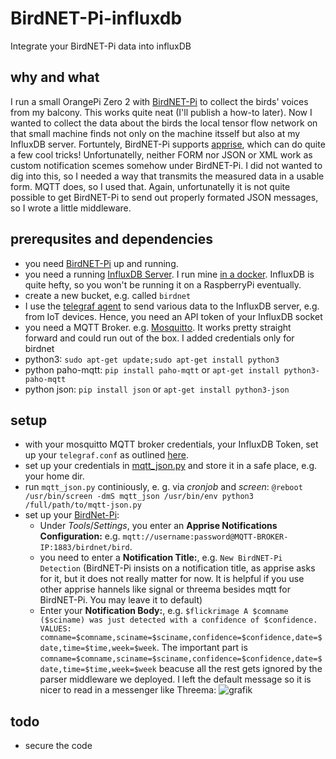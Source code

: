 # BirdNET-Pi-influxdb
Integrate your BirdNET-Pi data into influxDB

## why and what
I run a small OrangePi Zero 2 with [BirdNET-Pi](https://github.com/mcguirepr89/BirdNET-Pi) to collect the birds' voices from my balcony. This works quite neat (I'll publish a how-to later).
Now I wanted to collect the data about the birds the local tensor flow network on that small machine finds not only on the machine itsself but also at my InfluxDB server.
Fortuntely, BirdNET-Pi supports [apprise](https://github.com/caronc/apprise/), which can do quite a few cool tricks! Unfortunatelly, neither FORM nor JSON or XML work as custom notification scemes somehow under BirdNET-Pi. I did not wanted to dig into this, so I needed a way that transmits the measured data in a usable form.
 MQTT does, so I used that. Again, unfortunatelly it is not quite possible to get BirdNET-Pi to send out properly formated JSON messages, so I wrote a little middleware.
## prerequsites and dependencies
- you need [BirdNET-Pi](https://github.com/mcguirepr89/BirdNET-Pi) up and running.
- you need a running [InfluxDB Server](https://github.com/influxdata/influxdb ). I run mine [in a docker](https://hub.docker.com/_/influxdb). InfluxDB is quite hefty, so you won't be running it on a RaspberryPi eventually.
- create a new bucket, e.g. called `birdnet`
- I use the [telegraf agent](https://github.com/influxdata/telegraf) to send various data to the InfluxDB server, e.g. from IoT devices. Hence, you need an API token of your InfluxDB socket
- you need a MQTT Broker. e.g. [Mosquitto](https://github.com/eclipse-mosquitto/mosquitto). It works pretty straight forward and could run out of the box. I added credentials only for birdnet
- python3: `sudo apt-get update;sudo apt-get install python3`
- python paho-mqtt: `pip install paho-mqtt` or `apt-get install python3-paho-mqtt`
- python json: `pip install json` or `apt-get install python3-json`
## setup
- with your mosquitto MQTT broker credentials, your InfluxDB Token, set up your `telegraf.conf` as outlined [here](https://github.com/yjeanrenaud/BirdNET-Pi-influxdb/blob/main/telegraf.conf).
- set up your credentials in [mqtt_json.py](https://github.com/yjeanrenaud/BirdNET-Pi-influxdb/blob/main/mqtt_json.py) and store it in a safe place, e.g. your home dir.
- run `mqtt_json.py` continiously, e. g. via *cronjob* and *screen*: `@reboot /usr/bin/screen -dmS mqtt_json /usr/bin/env python3 /full/path/to/mqtt-json.py`
- set up your [BirdNet-Pi](https://github.com/mcguirepr89/BirdNET-Pi):
  - Under *Tools*/*Settings*, you enter an **Apprise Notifications Configuration:** e.g. `mqtt://username:password@MQTT-BROKER-IP:1883/birdnet/bird`.
  - you need to enter a **Notification Title:**, e.g. `New BirdNET-Pi Detection` (BirdNET-Pi insists on a notification title, as apprise asks for it, but it does not really matter for now. It is helpful if you use other apprise hannels like signal or threema besides mqtt for BirdNET-Pi. You may leave it to default)
  - Enter your **Notification Body:**, e.g. `$flickrimage A $comname ($sciname) was just detected with a confidence of $confidence. VALUES: comname=$comname,sciname=$sciname,confidence=$confidence,date=$date,time=$time,week=$week`. The important part is `comname=$comname,sciname=$sciname,confidence=$confidence,date=$date,time=$time,week=$week` beacuse all the rest gets ignored by the parser middleware we deployed. I left the default message so it is nicer to read in a messenger like Threema:
![grafik](https://github.com/user-attachments/assets/7b115d6f-6533-4ab6-a773-871409f24f86)

## todo
- secure the code
